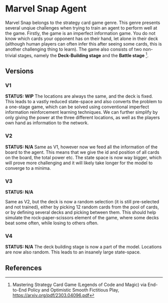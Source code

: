 # Marvel Snap Agent
Marvel Snap belongs to the strategy card game genre. This genre presents several unqiue challenges when trying to train an agent to perform well at the game. Firstly, the game is an imperfect information game. You do not know which cards your opponent has on their hand, let alone in their deck (although human players can often infer this after seeing some cards, this is another challenging thing to learn). The game also consists of two non-trivial stages, namely the **Deck-Building stage** and the **Battle stage** [^1].

## Versions
### V1
**STATUS: WIP**
The locations are always the same, and the deck is fixed. This leads to a vastly reduced state-space and also converts the problem to a one-stage game, which can be solved using conventional imperfect information reinforcement learning techniques. We can further simplify by only giving the power at the three different locations, as well as the players own hand as information to the network.

### V2
**STATUS: N/A**
Same as V1, however now we feed all the information of the board to the agent. This means that we give the id and position of all cards on the board, the total power etc. The state space is now way bigger, which will prove more challenging and it will likely take longer for the model to converge to a minima.

### V3
**STATUS: N/A**

Same as V2, but the deck is now a random selection (it is still pre-selected and not trained), either by picking 12 random cards from the pool of cards, or by defining several decks and picking between them. This should help simulate the rock-paper-scissors element of the game, where some decks beat some often, while losing to others often.

### V4
**STATUS: N/A**
The deck building stage is now a part of the model. Locations are now also random. This leads to an insanely large state-space.

## References
[^1]: Mastering Strategy Card Game (Legends of Code and Magic) via End-to-End Policy and Optimistic Smooth Fictitious Play, https://arxiv.org/pdf/2303.04096.pdf
[^2]: Mastering Strategy Card Game (Hearthstone) with Improved Techniques, https://arxiv.org/pdf/2303.05197.pdf
